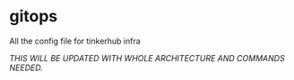 # gitops

All the config file for tinkerhub infra

_THIS WILL BE UPDATED WITH WHOLE ARCHITECTURE AND COMMANDS NEEDED._
